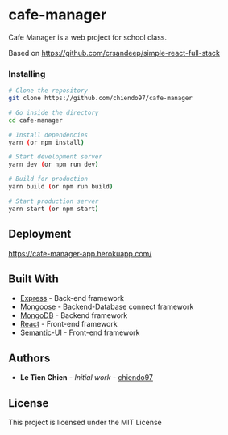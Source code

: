 # cafe-manager

Cafe Manager is a web project for school class. 

Based on https://github.com/crsandeep/simple-react-full-stack

### Installing

```bash
# Clone the repository
git clone https://github.com/chiendo97/cafe-manager

# Go inside the directory
cd cafe-manager

# Install dependencies
yarn (or npm install)

# Start development server
yarn dev (or npm run dev)

# Build for production
yarn build (or npm run build)

# Start production server
yarn start (or npm start)
```

## Deployment

https://cafe-manager-app.herokuapp.com/

## Built With

* [Express](https://expressjs.com/) - Back-end framework
* [Mongoose](https://mongoosejs.com/) - Backend-Database connect framework
* [MongoDB](https://www.mongodb.com/) - Backend framework
* [React](https://reactjs.org/) - Front-end framework
* [Semantic-UI](https://react.semantic-ui.com/) - Front-end framework

## Authors

* **Le Tien Chien** - *Initial work* - [chiendo97](https://github.com/chiendo97)

## License

This project is licensed under the MIT License

